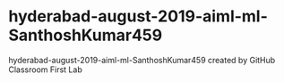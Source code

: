 # hyderabad-august-2019-aiml-ml-SanthoshKumar459
hyderabad-august-2019-aiml-ml-SanthoshKumar459 created by GitHub Classroom
First Lab
